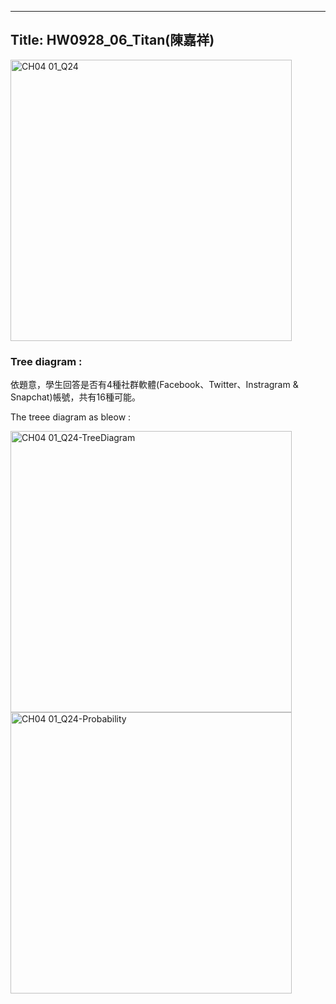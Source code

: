  ---
Title: HW0928_06_Titan(陳嘉祥)
 ---
 <img width="450" alt="CH04 01_Q24" src="https://github.com/user-attachments/assets/f790082d-55a6-48e6-9c49-0f8f066e15e0">

### Tree diagram :  

依題意，學生回答是否有4種社群軟體(Facebook、Twitter、Instragram & Snapchat)帳號，共有16種可能。

The treee diagram as bleow : 

<img width="450" alt="CH04 01_Q24-TreeDiagram" src="https://github.com/user-attachments/assets/8c17a5b8-b9bc-45d1-896f-4e15b3d16f9b">


<img width="450" alt="CH04 01_Q24-Probability" src="https://github.com/user-attachments/assets/a48e720b-3e02-4c78-add5-0c5f90c405e3">
